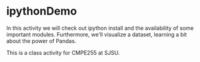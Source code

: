 # ipythonDemo
In this activity we will check out ipython install and the availability of some important modules. Furthermore, we'll visualize a dataset, learning a bit about the power of Pandas.

This is a class activity for CMPE255 at SJSU.
